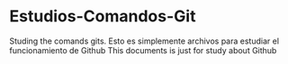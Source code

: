 # Estudios-Comandos-Git
Studing the comands gits.
Esto es simplemente archivos para estudiar el funcionamiento de Github
This documents is just for study about Github
